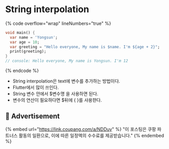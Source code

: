 # String interpolation

{% code overflow="wrap" lineNumbers="true" %}
```dart
void main() {
  var name = 'Yongsun';
  var age = 10;
  var greeting = "Hello everyone, My name is $name. I'm ${age + 2}";
  print(greeting);
}
// console: Hello everyone, My name is Yongsun. I'm 12
```
{% endcode %}

* String interpolation은 text에 변수를 추가하는 방법이다.&#x20;
* Flutter에서 많이 쓰인다.
* String 변수 안에서 $변수명 을 사용하면 된다.
* 변수의 연산이 필요하다면 $뒤에 { }를 사용햔다.

## :gift: Advertisement

{% embed url="https://link.coupang.com/a/NDDuy" %}
"이 포스팅은 쿠팡 파트너스 활동의 일환으로, 이에 따른 일정액의 수수료를 제공받습니다."
{% endembed %}
